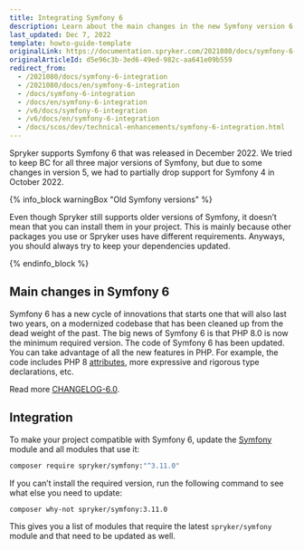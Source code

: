 ```yaml
---
title: Integrating Symfony 6
description: Learn about the main changes in the new Symfony version 6
last_updated: Dec 7, 2022
template: howto-guide-template
originalLink: https://documentation.spryker.com/2021080/docs/symfony-6-integration
originalArticleId: d5e96c3b-3ed6-49ed-982c-aa641e09b559
redirect_from:
  - /2021080/docs/symfony-6-integration
  - /2021080/docs/en/symfony-6-integration
  - /docs/symfony-6-integration
  - /docs/en/symfony-6-integration
  - /v6/docs/symfony-6-integration
  - /v6/docs/en/symfony-6-integration
  - /docs/scos/dev/technical-enhancements/symfony-6-integration.html
---
```


Spryker supports Symfony 6 that was released in December 2022. We tried to keep BC for all three major versions of Symfony, but due to some changes in version 5, we had to partially drop support for Symfony 4 in October 2022.

{% info_block warningBox "Old Symfony versions" %}

Even though Spryker still supports older versions of Symfony, it doesn’t mean that you can install them in your project. This is mainly because other packages you use or Spryker uses have different requirements. Anyways, you should always try to keep your dependencies updated.

{% endinfo_block %}

<a name="changes"></a>

## Main changes in Symfony 6

Symfony 6 has a new cycle of innovations that starts one that will also last two years, on a modernized codebase that has been cleaned up from the dead weight of the past.
The big news of Symfony 6 is that PHP 8.0 is now the minimum required version.
The code of Symfony 6 has been updated. You can take advantage of all the new features in PHP.
For example, the code includes PHP 8 [attributes](https://www.php.net/manual/fr/language.attributes.overview.php), more expressive and rigorous type declarations, etc.

Read more [CHANGELOG-6.0](https://github.com/symfony/symfony/blob/6.0/CHANGELOG-6.0.md). 

## Integration

To make your project compatible with Symfony 6, update the [Symfony](https://github.com/spryker/symfony) module and all modules that use it:

```bash
composer require spryker/symfony:"^3.11.0"
```

If you can’t install the required version, run the following command to see what else you need to update:

```bash
composer why-not spryker/symfony:3.11.0
```

This gives you a list of modules that require the latest `spryker/symfony` module and that need to be updated as well.
